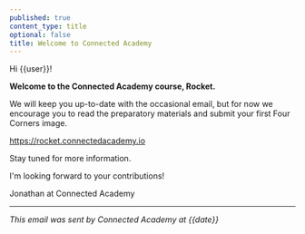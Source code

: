 ```yaml
---
published: true
content_type: title
optional: false
title: Welcome to Connected Academy
---
```

Hi {{user}}!

**Welcome to the Connected Academy course, Rocket.**

We will keep you up-to-date with the occasional email, but for now we encourage you to read the preparatory materials and submit your first Four Corners image.

https://rocket.connectedacademy.io

Stay tuned for more information.

I'm looking forward to your contributions!

Jonathan at Connected Academy

----
_This email was sent by Connected Academy at {{date}}_